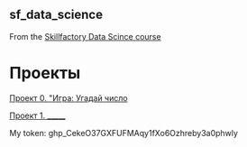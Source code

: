 ## sf_data_science
From the [Skillfactory Data Scince course]()  
# Проекты
[Проект 0. "Игра: Угадай число](https://github.com/Ilya0567/sf_data_science)

[Проект 1. _____](_____)

My token: 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
